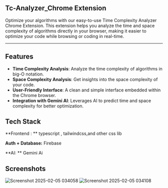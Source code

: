 ## Tc-Analyzer_Chrome Extension

Optimize your algorithms with our easy-to-use Time Complexity Analyzer Chrome Extension. 
This extension helps you analyze the time and space complexity of algorithms directly in your browser, making it easier to optimize your code while browsing or coding in real-time.

---

## Features

- **Time Complexity Analysis**: Analyze the time complexity of algorithms in big-O notation.
- **Space Complexity Analysis**: Get insights into the space complexity of your code.
- **User-Friendly Interface**: A clean and simple interface embedded within the Chrome browser.
- **Integration with Gemini AI**: Leverages AI to predict time and space complexity for better optimization.


## Tech Stack

**Frontend : ** typescript , tailwindcss,and other css lib

**Auth + Database:** Firebase

**AI: ** Gemini Ai


## Screenshots
![Screenshot 2025-02-05 034058](https://github.com/user-attachments/assets/24328e75-64b1-4886-84cb-2da8bd127fa7)
![Screenshot 2025-02-05 034108](https://github.com/user-attachments/assets/dc0d83bb-effe-4387-9bf0-2965e48dc9e6)

